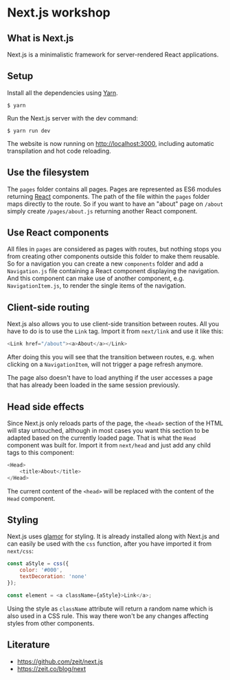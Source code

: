 # Next.js workshop

## What is Next.js

Next.js is a minimalistic framework for server-rendered React applications.

## Setup

Install all the dependencies using [Yarn](https://yarnpkg.com/).

```
$ yarn
```

Run the Next.js server with the dev command:

```
$ yarn run dev
```

The website is now running on <http://localhost:3000>, including automatic
transpilation and hot code reloading.

## Use the filesystem

The `pages` folder contains all pages. Pages are represented as ES6 modules
returning [React](https://facebook.github.io/react/) components. The path of
the file within the `pages` folder maps directly to the route. So if you want
to have an "about" page on `/about` simply create `/pages/about.js` returning
another React component.

## Use React components

All files in `pages` are considered as pages with routes, but nothing stops you
from creating other components outside this folder to make them reusable. So
for a navigation you can create a new `components` folder and add a
`Navigation.js` file containing a React component displaying the navigation.
And this component can make use of another component, e.g. `NavigationItem.js`,
to render the single items of the navigation.

## Client-side routing

Next.js also allows you to use client-side transition between routes. All you
have to do is to use the `Link` tag. Import it from `next/link` and use it like
this:

```javascript
<Link href="/about"><a>About</a></Link>
```

After doing this you will see that the transition between routes, e.g. when
clicking on a `NavigationItem`, will not trigger a page refresh anymore.

The page also doesn't have to load anything if the user accesses a page that
has already been loaded in the same session previously.

## Head side effects

Since Next.js only reloads parts of the page, the `<head>` section of the HTML
will stay untouched, although in most cases you want this section to be adapted
based on the currently loaded page. That is what the `Head` component was built
for. Import it from `next/head` and just add any child tags to this component:

```javascript
<Head>
    <title>About</title>
</Head>
```

The current content of the `<head>` will be replaced with the content of the
`Head` component.

## Styling

Next.js uses [glamor](https://github.com/threepointone/glamor) for styling. It
is already installed along with Next.js and can easily be used with the `css`
function, after you have imported it from `next/css`:

```javascript
const aStyle = css({
    color: '#000',
    textDecoration: 'none'
});

const element = <a className={aStyle}>Link</a>;
```

Using the style as `className` attribute will return a random name which is
also used in a CSS rule. This way there won't be any changes affecting styles
from other components.

## Literature

* <https://github.com/zeit/next.js>
* <https://zeit.co/blog/next>
